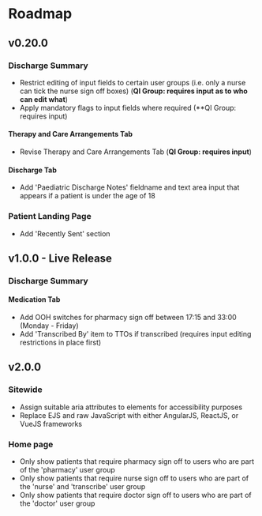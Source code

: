 # Roadmap

## v0.20.0

### Discharge Summary

-   Restrict editing of input fields to certain user groups (i.e. only a nurse can tick the nurse sign off boxes) (**QI Group: requires input as to who can edit what**)
-   Apply mandatory flags to input fields where required (**QI Group: requires input)

#### Therapy and Care Arrangements Tab

-   Revise Therapy and Care Arrangements Tab (**QI Group: requires input**)

#### Discharge Tab

-   Add 'Paediatric Discharge Notes' fieldname and text area input that appears if a patient is under the age of 18

### Patient Landing Page

-   Add 'Recently Sent' section

## v1.0.0 - Live Release

### Discharge Summary

#### Medication Tab

-   Add OOH switches for pharmacy sign off between 17:15 and 33:00 (Monday - Friday)
-   Add 'Transcribed By' item to TTOs if transcribed (requires input editing restrictions in place first)

## v2.0.0

### Sitewide

-   Assign suitable aria attributes to elements for accessibility purposes
-   Replace EJS and raw JavaScript with either AngularJS, ReactJS, or VueJS frameworks

### Home page

-   Only show patients that require pharmacy sign off to users who are part of the 'pharmacy' user group
-   Only show patients that require nurse sign off to users who are part of the 'nurse' and 'transcribe' user group
-   Only show patients that require doctor sign off to users who are part of the 'doctor' user group
